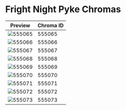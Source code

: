 # Fright Night Pyke Chromas

| Preview | Chroma ID |
|---------|-----------|
| ![555065](https://raw.communitydragon.org/latest/plugins/rcp-be-lol-game-data/global/default/v1/champion-chroma-images/555/555065.png) | 555065 |
| ![555066](https://raw.communitydragon.org/latest/plugins/rcp-be-lol-game-data/global/default/v1/champion-chroma-images/555/555066.png) | 555066 |
| ![555067](https://raw.communitydragon.org/latest/plugins/rcp-be-lol-game-data/global/default/v1/champion-chroma-images/555/555067.png) | 555067 |
| ![555068](https://raw.communitydragon.org/latest/plugins/rcp-be-lol-game-data/global/default/v1/champion-chroma-images/555/555068.png) | 555068 |
| ![555069](https://raw.communitydragon.org/latest/plugins/rcp-be-lol-game-data/global/default/v1/champion-chroma-images/555/555069.png) | 555069 |
| ![555070](https://raw.communitydragon.org/latest/plugins/rcp-be-lol-game-data/global/default/v1/champion-chroma-images/555/555070.png) | 555070 |
| ![555071](https://raw.communitydragon.org/latest/plugins/rcp-be-lol-game-data/global/default/v1/champion-chroma-images/555/555071.png) | 555071 |
| ![555072](https://raw.communitydragon.org/latest/plugins/rcp-be-lol-game-data/global/default/v1/champion-chroma-images/555/555072.png) | 555072 |
| ![555073](https://raw.communitydragon.org/latest/plugins/rcp-be-lol-game-data/global/default/v1/champion-chroma-images/555/555073.png) | 555073 |
